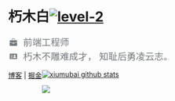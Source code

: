 <div style="display: flex;">

  <!-- logo -->
  <!-- <img width="90" height="90" data-v-2a2c158c="" data-v-3aafff8a="" data-v-316a26ac="" src="https://p6-passport.byteacctimg.com/img/user-avatar/576223ba364f16d3fcd12461465e0aa1~300x300.image" data-src="https://p6-passport.byteacctimg.com/img/user-avatar/576223ba364f16d3fcd12461465e0aa1~300x300.image" alt="朽木白丶的个人资料头像" class="lazy avatar"> -->
  
  <!-- username -->
  <div>
    <div>
      <h1>朽木白<a href="/book/5c90640c5188252d7941f5bb/section/5c9065385188252da6320022" target="_blank" rel=""><img data-v-3acffd25="" src="//lf3-cdn-tos.bytescm.com/obj/static/xitu_juejin_web/f597b88d22ce5370bd94495780459040.svg" alt="level-2"/></a></h1>
      <div><svg style="height: 1.8rem;margin-right: 0.6rem;font-size: 1.25rem;" data-v-b84d6262="" width="21" height="18" viewBox="0 0 21 18" class="icon position-icon"><g data-v-b84d6262="" fill="none" fill-rule="evenodd"><path data-v-b84d6262="" fill="#72777B" d="M3 8.909V6.947a1 1 0 0 1 1-1h13a1 1 0 0 1 1 1V8.92l-6 2.184v-.42c0-.436-.336-.79-.75-.79h-1.5c-.414 0-.75.354-.75.79v.409L3 8.909zm0 .7l6 2.184v.47c0 .436.336.79.75.79h1.5c.414 0 .75-.354.75-.79v-.46l6-2.183V16a1 1 0 0 1-1 1H4a1 1 0 0 1-1-1V9.609zm6.75 1.075h1.5v1.58h-1.5v-1.58z"></path> <path data-v-b84d6262="" stroke="#72777B" d="M7.5 5.213V4A1.5 1.5 0 0 1 9 2.5h3A1.5 1.5 0 0 1 13.5 4v1.213"></path></g></svg><span style="vertical-align: top;
    font-size: 1.17rem;color: #72777b;display:inline-block;">前端工程师</span></div> <div><svg style="height: 1.8rem;margin-right: 0.6rem;font-size: 1.25rem;"  data-v-b84d6262="" width="21" height="18" viewBox="0 0 21 18" class="icon intro-icon"><path data-v-b84d6262="" fill="#72777B" fill-rule="evenodd" d="M4 4h13a1 1 0 0 1 1 1v9a1 1 0 0 1-1 1H4a1 1 0 0 1-1-1V5a1 1 0 0 1 1-1zm9 6a2 2 0 1 0 0-4 2 2 0 0 0 0 4zm3 3a3 3 0 0 0-6 0h6zM5 7v1h4V7H5zm0 2.5v1h4v-1H5zM5 12v1h4v-1H5z"></path></svg><span data-v-b84d6262="" class="content" style="vertical-align: top;
    font-size: 1.17rem;color: #72777b;display:inline-block;">朽木不雕难成才，
知耻后勇凌云志。</span></div>
    </div>

  </div>

  
</div>


<p style="float: left;"><a href="https://xiumubai.github.io/">博客</a>
<span>|</span>
<a href="https://juejin.cn/user/430664288573789/posts">掘金</a></p>

[![xiumubai github stats](https://github-readme-stats.vercel.app/api?username=xiumubai&theme=radical&show_icons=true)](https://github.com/anuraghazra/github-readme-stats)

<img src="https://github-readme-stats.vercel.app/api/top-langs/?username=xiumubai&theme=radical">